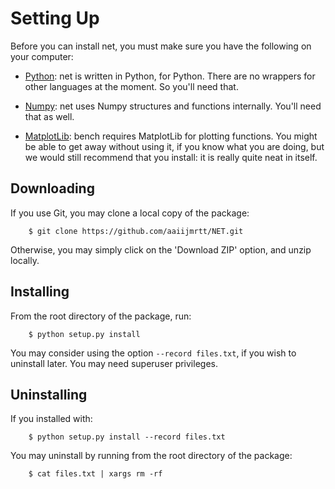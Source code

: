 # Setting Up

Before you can install net, you must make sure you have the following on your
computer:

* [Python](https://www.python.org/): net is written in Python, for Python.
There are no wrappers for other languages at the moment. So you'll need that.

* [Numpy](http://www.numpy.org/): net uses Numpy structures and functions
internally. You'll need that as well.

* [MatplotLib](http://matplotlib.org/): bench requires MatplotLib for plotting
functions. You might be able to get away without using it, if you know what you
are doing, but we would still recommend that you install: it is really quite
neat in itself.

## Downloading

If you use Git, you may clone a local copy of the package:

		$ git clone https://github.com/aaiijmrtt/NET.git

Otherwise, you may simply click on the 'Download ZIP' option, and unzip locally.

## Installing

From the root directory of the package, run:

		$ python setup.py install

You may consider using the option `--record files.txt`, if you wish to
uninstall later. You may need superuser privileges.

## Uninstalling

If you installed with:

		$ python setup.py install --record files.txt

You may uninstall by running from the root directory of the package:

		$ cat files.txt | xargs rm -rf
